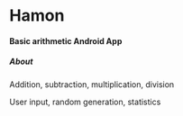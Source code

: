 # Hamon

#### Basic arithmetic Android App

##### About

Addition, subtraction, multiplication, division

User input, random generation, statistics
